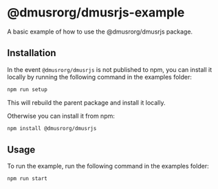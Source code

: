 # @dmusrorg/dmusrjs-example

A basic example of how to use the @dmusrorg/dmusrjs package.

## Installation

In the event `@dmusrorg/dmusrjs` is not published to npm, you can install it locally by running the following command in the examples folder:

```sh
npm run setup
```

This will rebuild the parent package and install it locally.

Otherwise you can install it from npm:

```sh
npm install @dmusrorg/dmusrjs
```

## Usage

To run the example, run the following command in the examples folder:

```sh
npm run start
```
